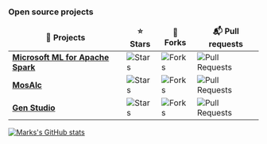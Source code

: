 <h3>Open source projects</h3>
<table>
  <thead align="center">
    <tr border: none;>
      <td><b>🎁 Projects</b></td>
      <td><b>⭐ Stars</b></td>
      <td><b>🍴 Forks</b></td>
      <td><b>📬 Pull requests</b></td>
    </tr>
  </thead>
  <tbody>
    <tr>
      <td><a href="https://github.com/Azure/mmlspark"><b>Microsoft ML for Apache Spark</b></a></td>
      <td><img alt="Stars" src="https://img.shields.io/github/stars/Azure/mmlspark?style=flat-square&labelColor=343b41"/></td>
      <td><img alt="Forks" src="https://img.shields.io/github/forks/Azure/mmlspark?style=flat-square&labelColor=343b41"/></td>
      <td><img alt="Pull Requests" src="https://img.shields.io/github/issues-pr/Azure/mmlspark?style=flat-square&labelColor=343b41"/></td>
    </tr>
	  <tr>
      <td><a href="https://github.com/microsoft/art"><b>MosAIc</b></a></td>
      <td><img alt="Stars" src="https://img.shields.io/github/stars/microsoft/art?style=flat-square&labelColor=343b41"/></td>
      <td><img alt="Forks" src="https://img.shields.io/github/forks/microsoft/art?style=flat-square&labelColor=343b41"/></td>
      <td><img alt="Pull Requests" src="https://img.shields.io/github/issues-pr/microsoft/art?style=flat-square&labelColor=343b41"/></td>
    </tr>
    <tr>
      <td><a href="https://github.com/microsoft/GenStudio"><b>Gen Studio</b></a></td>
  <td><img alt="Stars" src="https://img.shields.io/github/stars/microsoft/GenStudio?style=flat-square&labelColor=343b41"/></td>
      <td><img alt="Forks" src="https://img.shields.io/github/forks/microsoft/GenStudio?style=flat-square&labelColor=343b41"/></td>
      <td><img alt="Pull Requests" src="https://img.shields.io/github/issues-pr/microsoft/GenStudio?style=flat-square&labelColor=343b41"/></td></td>
    </tr>
  </tbody>
</table>

[![Marks's GitHub stats](https://github-readme-stats.vercel.app/api?username=mhamilton723&include_all_commits=true&count_private=true&bg_color=30,e96443,904e95&title_color=fff&text_color=fff&hide=stars,contribs)](https://mhamilton.net)

